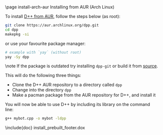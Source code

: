 \page install-arch-aur Installing from AUR (Arch Linux)

To install [D++ from AUR](https://aur.archlinux.org/packages/dpp), follow the steps below (as root):

```bash
git clone https://aur.archlinux.org/dpp.git
cd dpp
makepkg -si
```

or use your favourite package manager:

```bash
# example with `yay` (without root)
yay -Sy dpp
```

\note If the package is outdated try installing `dpp-git` or build it from [source](/buildarchlinux.html).

This will do the following three things:

- Clone the D++ AUR repository to a directory called `dpp`
- Change into the directory `dpp`
- Make a pacman package from the AUR repository for D++, and install it

You will now be able to use D++ by including its library on the command line:

```bash
g++ mybot.cpp -o mybot -ldpp
```

\include{doc} install_prebuilt_footer.dox

